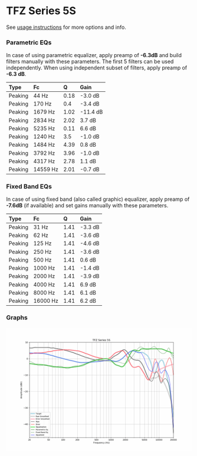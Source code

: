 # TFZ Series 5S
See [usage instructions](https://github.com/jaakkopasanen/AutoEq#usage) for more options and info.

### Parametric EQs
In case of using parametric equalizer, apply preamp of **-6.3dB** and build filters manually
with these parameters. The first 5 filters can be used independently.
When using independent subset of filters, apply preamp of **-6.3 dB**.

| Type    | Fc       |    Q | Gain     |
|:--------|:---------|:-----|:---------|
| Peaking | 44 Hz    | 0.18 | -3.0 dB  |
| Peaking | 170 Hz   | 0.4  | -3.4 dB  |
| Peaking | 1679 Hz  | 1.02 | -11.4 dB |
| Peaking | 2834 Hz  | 2.02 | 3.7 dB   |
| Peaking | 5235 Hz  | 0.11 | 6.6 dB   |
| Peaking | 1240 Hz  | 3.5  | -1.0 dB  |
| Peaking | 1484 Hz  | 4.39 | 0.8 dB   |
| Peaking | 3792 Hz  | 3.96 | -1.0 dB  |
| Peaking | 4317 Hz  | 2.78 | 1.1 dB   |
| Peaking | 14559 Hz | 2.01 | -0.7 dB  |

### Fixed Band EQs
In case of using fixed band (also called graphic) equalizer, apply preamp of **-7.6dB**
(if available) and set gains manually with these parameters.

| Type    | Fc       |    Q | Gain    |
|:--------|:---------|:-----|:--------|
| Peaking | 31 Hz    | 1.41 | -3.3 dB |
| Peaking | 62 Hz    | 1.41 | -3.6 dB |
| Peaking | 125 Hz   | 1.41 | -4.6 dB |
| Peaking | 250 Hz   | 1.41 | -3.6 dB |
| Peaking | 500 Hz   | 1.41 | 0.6 dB  |
| Peaking | 1000 Hz  | 1.41 | -1.4 dB |
| Peaking | 2000 Hz  | 1.41 | -3.9 dB |
| Peaking | 4000 Hz  | 1.41 | 6.9 dB  |
| Peaking | 8000 Hz  | 1.41 | 6.1 dB  |
| Peaking | 16000 Hz | 1.41 | 6.2 dB  |

### Graphs
![](./TFZ%20Series%205S.png)